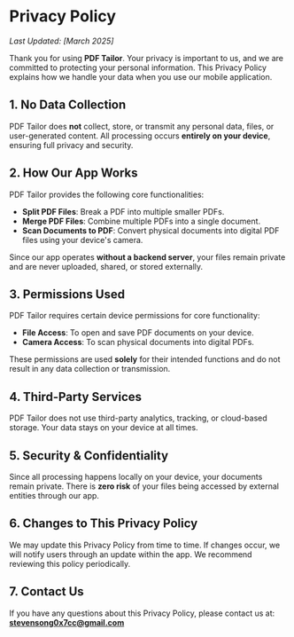 # Privacy Policy
*Last Updated: [March 2025]*

Thank you for using **PDF Tailor**. Your privacy is important to us, and we are committed to protecting your personal information. This Privacy Policy explains how we handle your data when you use our mobile application.

## 1. No Data Collection
PDF Tailor does **not** collect, store, or transmit any personal data, files, or user-generated content. All processing occurs **entirely on your device**, ensuring full privacy and security.

## 2. How Our App Works
PDF Tailor provides the following core functionalities:
* **Split PDF Files**: Break a PDF into multiple smaller PDFs.
* **Merge PDF Files**: Combine multiple PDFs into a single document.
* **Scan Documents to PDF**: Convert physical documents into digital PDF files using your device's camera.

Since our app operates **without a backend server**, your files remain private and are never uploaded, shared, or stored externally.

## 3. Permissions Used
PDF Tailor requires certain device permissions for core functionality:
* **File Access**: To open and save PDF documents on your device.
* **Camera Access**: To scan physical documents into digital PDFs.

These permissions are used **solely** for their intended functions and do not result in any data collection or transmission.

## 4. Third-Party Services
PDF Tailor does not use third-party analytics, tracking, or cloud-based storage. Your data stays on your device at all times.

## 5. Security & Confidentiality
Since all processing happens locally on your device, your documents remain private. There is **zero risk** of your files being accessed by external entities through our app.

## 6. Changes to This Privacy Policy
We may update this Privacy Policy from time to time. If changes occur, we will notify users through an update within the app. We recommend reviewing this policy periodically.

## 7. Contact Us
If you have any questions about this Privacy Policy, please contact us at:
**stevensong0x7cc@gmail.com**
